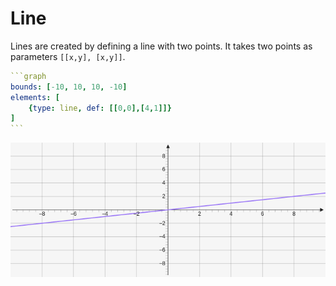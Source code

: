 # Line

Lines are created by defining a line with two points. It takes two points as parameters `[[x,y], [x,y]]`.

````yaml
```graph
bounds: [-10, 10, 10, -10]
elements: [
	{type: line, def: [[0,0],[4,1]]}
]
```
````

![line](../../imgs/Line-graph-1.png)

